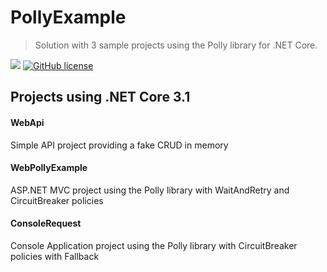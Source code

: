 # PollyExample

> Solution with 3 sample projects using the Polly library for .NET Core.


<img src="https://img.shields.io/badge/.netcore-framework-blueviolet"/> [![GitHub license](https://img.shields.io/github/license/isaacnborges/PollyExample?label=license)](https://github.com/isaacnborges/PollyExample/blob/master/LICENSE)


## Projects using .NET Core 3.1

#### WebApi
Simple API project providing a fake CRUD in memory

#### WebPollyExample
ASP.NET MVC project using the Polly library with WaitAndRetry and CircuitBreaker policies

#### ConsoleRequest
Console Application project using the Polly library with CircuitBreaker policies with Fallback
